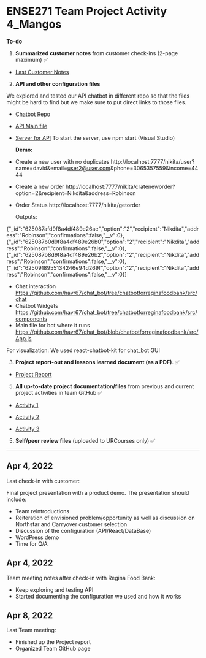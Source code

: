 # ENSE271 Team Project Activity 4_Mangos

**To-do**
1. **Summarized customer notes** from customer check-ins (2-page maximum) ✅ 

- [Last Customer Notes](https://github.com/havr67/mangosense271/blob/activity_4/ENSE271%20Group%20Project-check%20in%20Apr%204.pdf) 

2. **API and other configuration files**

We explored and tested our API chatbot in different repo so that the files might be hard to find but we make sure to put direct links to those files.

- [Chatbot Repo](https://github.com/havr67/chat_bot)
- [API Main file](https://github.com/havr67/mangosense271/blob/test_branch/app/controllers/nikita.js)
- [Server for API](https://github.com/havr67/mangosense271/blob/test_branch/)
To start the server, use npm start (Visual Studio)

  **Demo:**

- Create a new user with no duplicates http://localhost:7777/nikita/user?name=david&email=user2@user.com&phone=3065357559&income=4444
- Create a new order http://localhost:7777/nikita/crateneworder?option=2&recipient=Nikdita&address=Robinson
- Order Status http://localhost:7777/nikita/getorder
  
    Outputs:
   
{"_id":"625087afd9f8a4df489e26ae","option":"2","recipient":"Nikdita","address":"Robinson","confirmations":false,"__v":0},       {"_id":"625087b0d9f8a4df489e26b0","option":"2","recipient":"Nikdita","address":"Robinson","confirmations":false,"__v":0},{"_id":"625087b8d9f8a4df489e26b2","option":"2","recipient":"Nikdita","address":"Robinson","confirmations":false,"__v":0},{"_id":"6250918955134246e94d269f","option":"2","recipient":"Nikdita","address":"Robinson","confirmations":false,"__v":0}]


- Chat interaction https://github.com/havr67/chat_bot/tree/chatbotforreginafoodbank/src/chat
- Chatbot Widgets https://github.com/havr67/chat_bot/tree/chatbotforreginafoodbank/src/components
- Main file for bot where it runs https://github.com/havr67/chat_bot/blob/chatbotforreginafoodbank/src/App.js

For visualization: We used react-chatbot-kit for chat_bot GUI

3. **Project report-out and lessons learned document (as a PDF)**. ✅ 

- [Project Report](https://github.com/havr67/mangosense271/blob/activity_4/ENSE271_Team%20Mangos%20Project%20Report.pdf)
5. **All up-to-date project documentation/files** from previous and current project activities in team GitHub ✅

- [Activity 1](https://github.com/havr67/mangosense271/tree/activity_1)  

- [Activity 2](https://github.com/havr67/mangosense271/tree/activity_2) 

- [Activity 3](https://github.com/havr67/mangosense271/tree/activity_3) 
5. **Self/peer review files** (uploaded to URCourses only) ✅ 
***

## Apr 4, 2022
Last check-in with customer:

Final project presentation with a product demo. The presentation should include:
- Team reintroductions
- Reiteration of envisioned problem/opportunity as well as discussion on Northstar and Carryover customer selection
- Discussion of the configuration (API/React/DataBase)
- WordPress demo
- Time for Q/A


## Apr 4, 2022
Team meeting notes after check-in with Regina Food Bank:
- Keep exploring and testing API
- Started documenting the configuration we used and how it works

## Apr 8, 2022
Last Team meeting:
- Finished up the Project report
- Organized Team GitHub page

